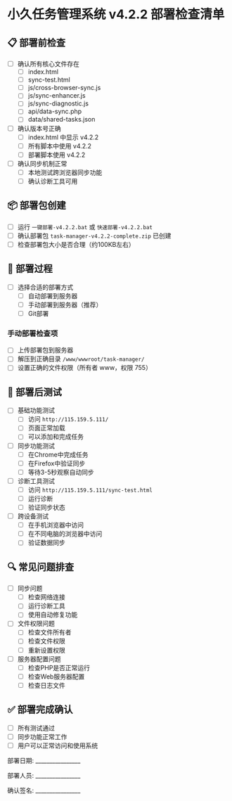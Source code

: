 # 小久任务管理系统 v4.2.2 部署检查清单

## 📋 部署前检查

- [ ] 确认所有核心文件存在
  - [ ] index.html
  - [ ] sync-test.html
  - [ ] js/cross-browser-sync.js
  - [ ] js/sync-enhancer.js
  - [ ] js/sync-diagnostic.js
  - [ ] api/data-sync.php
  - [ ] data/shared-tasks.json

- [ ] 确认版本号正确
  - [ ] index.html 中显示 v4.2.2
  - [ ] 所有脚本中使用 v4.2.2
  - [ ] 部署脚本使用 v4.2.2

- [ ] 确认同步机制正常
  - [ ] 本地测试跨浏览器同步功能
  - [ ] 确认诊断工具可用

## 📦 部署包创建

- [ ] 运行 `一键部署-v4.2.2.bat` 或 `快速部署-v4.2.2.bat`
- [ ] 确认部署包 `task-manager-v4.2.2-complete.zip` 已创建
- [ ] 检查部署包大小是否合理（约100KB左右）

## 🚀 部署过程

- [ ] 选择合适的部署方式
  - [ ] 自动部署到服务器
  - [ ] 手动部署到服务器（推荐）
  - [ ] Git部署

### 手动部署检查项

- [ ] 上传部署包到服务器
- [ ] 解压到正确目录 `/www/wwwroot/task-manager/`
- [ ] 设置正确的文件权限（所有者 www，权限 755）

## 🧪 部署后测试

- [ ] 基础功能测试
  - [ ] 访问 `http://115.159.5.111/`
  - [ ] 页面正常加载
  - [ ] 可以添加和完成任务

- [ ] 同步功能测试
  - [ ] 在Chrome中完成任务
  - [ ] 在Firefox中验证同步
  - [ ] 等待3-5秒观察自动同步

- [ ] 诊断工具测试
  - [ ] 访问 `http://115.159.5.111/sync-test.html`
  - [ ] 运行诊断
  - [ ] 验证同步状态

- [ ] 跨设备测试
  - [ ] 在手机浏览器中访问
  - [ ] 在不同电脑的浏览器中访问
  - [ ] 验证数据同步

## 🔍 常见问题排查

- [ ] 同步问题
  - [ ] 检查网络连接
  - [ ] 运行诊断工具
  - [ ] 使用自动修复功能

- [ ] 文件权限问题
  - [ ] 检查文件所有者
  - [ ] 检查文件权限
  - [ ] 重新设置权限

- [ ] 服务器配置问题
  - [ ] 检查PHP是否正常运行
  - [ ] 检查Web服务器配置
  - [ ] 检查日志文件

## ✅ 部署完成确认

- [ ] 所有测试通过
- [ ] 同步功能正常工作
- [ ] 用户可以正常访问和使用系统

部署日期: ________________

部署人员: ________________

确认签名: ________________